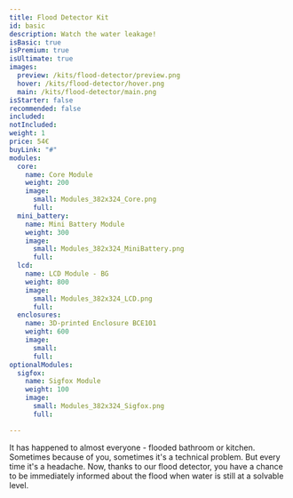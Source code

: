 ```yaml
---
title: Flood Detector Kit
id: basic
description: Watch the water leakage!
isBasic: true
isPremium: true
isUltimate: true
images:
  preview: /kits/flood-detector/preview.png
  hover: /kits/flood-detector/hover.png
  main: /kits/flood-detector/main.png
isStarter: false
recommended: false
included:
notIncluded:
weight: 1
price: 54€
buyLink: "#"
modules:
  core:
    name: Core Module
    weight: 200
    image:
      small: Modules_382x324_Core.png
      full:
  mini_battery:
    name: Mini Battery Module
    weight: 300
    image:
      small: Modules_382x324_MiniBattery.png
      full:
  lcd:
    name: LCD Module - BG
    weight: 800
    image:
      small: Modules_382x324_LCD.png
      full:
  enclosures:
    name: 3D-printed Enclosure BCE101
    weight: 600
    image:
      small:
      full:
optionalModules:
  sigfox:
    name: Sigfox Module
    weight: 100
    image:
      small: Modules_382x324_Sigfox.png
      full:

---
```


It has happened to almost everyone - flooded bathroom or kitchen. Sometimes because of you, sometimes it's a technical problem. But every time it's a headache. Now, thanks to our flood detector, you have a chance to be immediately informed about the flood when water is still at a solvable level.
